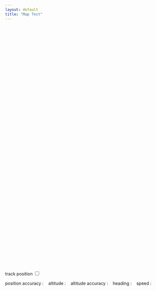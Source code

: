 ```yaml
---
layout: default
title: "Map Test"
---
```

<script src="{{ "/assets/js/ol.min.js" | relative_url }}"></script>
<link rel="stylesheet" href="{{ "/assets/css/ol.min.css" | relative_url }}">

<div id="map" class="w-100" style="height: 800px;"></div>
<div id="info" style="display: none;"></div>
<label for="track">
  track position
  <input id="track" type="checkbox"/>
</label>
<p>
  position accuracy : <code id="accuracy"></code>&nbsp;&nbsp;
  altitude : <code id="altitude"></code>&nbsp;&nbsp;
  altitude accuracy : <code id="altitudeAccuracy"></code>&nbsp;&nbsp;
  heading : <code id="heading"></code>&nbsp;&nbsp;
  speed : <code id="speed"></code>
</p>

<script>
/*import {Circle as CircleStyle, Fill, Stroke, Style} from 'ol/style.js';
import {Tile as TileLayer, Vector as VectorLayer} from 'ol/layer.js';*/

const view = new ol.View({
  center: [0, 0],
  zoom: 2,
});

const projection = new ol.proj.Projection({
	code: "static-image",
	units: "pixels",
	extent: [0, 0, 3000, 2362],
});

const map = new ol.Map({
  layers: [
    new ol.layer.Tile({
      source: new ol.source.OSM(),
    }),
    new ol.layer.Image({
		source: new ol.source.ImageStatic({
			url: "/assets/images/map/Studio_Map_No_Title.webp",
			projection: projection,
			imageExtent: [0, 0, 3000, 2362],
		}),
	}),
  ],
  target: 'map',
  view: view,
});

const geolocation = new ol.Geolocation({
  // enableHighAccuracy must be set to true to have the heading value.
  trackingOptions: {
    enableHighAccuracy: true,
  },
  projection: view.getProjection(),
});

function el(id) {
  return document.getElementById(id);
}

el('track').addEventListener('change', function () {
  geolocation.setTracking(this.checked);
});

// update the HTML page when the position changes.
geolocation.on('change', function () {
  el('accuracy').innerText = geolocation.getAccuracy() + ' [m]';
  el('altitude').innerText = geolocation.getAltitude() + ' [m]';
  el('altitudeAccuracy').innerText = geolocation.getAltitudeAccuracy() + ' [m]';
  el('heading').innerText = geolocation.getHeading() + ' [rad]';
  el('speed').innerText = geolocation.getSpeed() + ' [m/s]';
});

// handle geolocation error.
geolocation.on('error', function (error) {
  const info = document.getElementById('info');
  info.innerHTML = error.message;
  info.style.display = '';
});

const accuracyFeature = new ol.Feature();
geolocation.on('change:accuracyGeometry', function () {
  accuracyFeature.setGeometry(geolocation.getAccuracyGeometry());
});

const positionFeature = new ol.Feature();
positionFeature.setStyle(
  new ol.style.Style({
    image: new ol.style.Circle({
      radius: 6,
      fill: new ol.style.Fill({
        color: '#3399CC',
      }),
      stroke: new ol.style.Stroke({
        color: '#fff',
        width: 2,
      }),
    }),
  })
);

geolocation.on('change:position', function () {
  const coordinates = geolocation.getPosition();
  positionFeature.setGeometry(coordinates ? new ol.geom.Point(coordinates) : null);
  map.getView().setCenter(coordinates);
});

new ol.layer.Vector({
  map: map,
  source: new ol.source.Vector({
    features: [accuracyFeature, positionFeature],
  }),
});

</script>